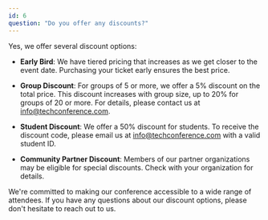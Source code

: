 ```yaml
---
id: 6
question: "Do you offer any discounts?"
---
```


Yes, we offer several discount options:

- **Early Bird**: We have tiered pricing that increases as we get closer to the event date. Purchasing your ticket early ensures the best price.

- **Group Discount**: For groups of 5 or more, we offer a 5% discount on the total price. This discount increases with group size, up to 20% for groups of 20 or more. For details, please contact us at info@techconference.com.

- **Student Discount**: We offer a 50% discount for students. To receive the discount code, please email us at info@techconference.com with a valid student ID.

- **Community Partner Discount**: Members of our partner organizations may be eligible for special discounts. Check with your organization for details.

We're committed to making our conference accessible to a wide range of attendees. If you have any questions about our discount options, please don't hesitate to reach out to us.

